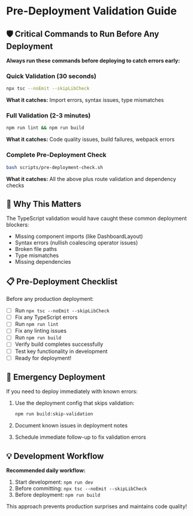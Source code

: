 # Pre-Deployment Validation Guide

## 🛡️ Critical Commands to Run Before Any Deployment

**Always run these commands before deploying to catch errors early:**

### Quick Validation (30 seconds)
```bash
npx tsc --noEmit --skipLibCheck
```
**What it catches:** Import errors, syntax issues, type mismatches

### Full Validation (2-3 minutes)
```bash
npm run lint && npm run build
```
**What it catches:** Code quality issues, build failures, webpack errors

### Complete Pre-Deployment Check
```bash
bash scripts/pre-deployment-check.sh
```
**What it catches:** All the above plus route validation and dependency checks

## 🎯 Why This Matters

The TypeScript validation would have caught these common deployment blockers:
- Missing component imports (like DashboardLayout)
- Syntax errors (nullish coalescing operator issues)
- Broken file paths
- Type mismatches
- Missing dependencies

## 📋 Pre-Deployment Checklist

Before any production deployment:

- [ ] Run `npx tsc --noEmit --skipLibCheck`
- [ ] Fix any TypeScript errors
- [ ] Run `npm run lint`
- [ ] Fix any linting issues
- [ ] Run `npm run build`
- [ ] Verify build completes successfully
- [ ] Test key functionality in development
- [ ] Ready for deployment!

## 🚨 Emergency Deployment

If you need to deploy immediately with known errors:

1. Use the deployment config that skips validation:
   ```bash
   npm run build:skip-validation
   ```

2. Document known issues in deployment notes

3. Schedule immediate follow-up to fix validation errors

## 💡 Development Workflow

**Recommended daily workflow:**
1. Start development: `npm run dev`
2. Before committing: `npx tsc --noEmit --skipLibCheck`
3. Before deployment: `npm run build`

This approach prevents production surprises and maintains code quality!